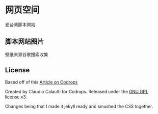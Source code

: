 # 网页空间
爱台湾脚本网站

## 脚本网站图片
壁纸来源谷歌搜索收集

## License

Based off of this [Article on Codrops](http://tympanus.net/codrops/?p=24222)

Created by Claudio Calautti for Codrops. Released under the [GNU GPL license v3](https://www.gnu.org/licenses/gpl-3.0.html).

Changes being that I made it jekyll ready and smushed the CSS together.
